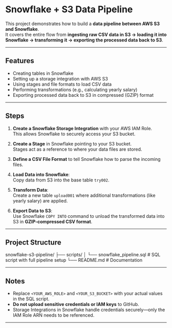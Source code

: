 # Snowflake + S3 Data Pipeline

This project demonstrates how to build a **data pipeline between AWS S3 and Snowflake**.  
It covers the entire flow from **ingesting raw CSV data in S3 → loading it into Snowflake → transforming it → exporting the processed data back to S3**.

---

## Features
- Creating tables in Snowflake
- Setting up a storage integration with AWS S3
- Using stages and file formats to load CSV data
- Performing transformations (e.g., calculating yearly salary)
- Exporting processed data back to S3 in compressed (GZIP) format

---

## Steps

1. **Create a Snowflake Storage Integration** with your AWS IAM Role.  
   This allows Snowflake to securely access your S3 bucket.

2. **Create a Stage** in Snowflake pointing to your S3 bucket.  
   Stages act as a reference to where your data files are stored.

3. **Define a CSV File Format** to tell Snowflake how to parse the incoming files.

4. **Load Data into Snowflake**:  
   Copy data from S3 into the base table `try002`.

5. **Transform Data**:  
   Create a new table `upload001` where additional transformations (like yearly salary) are applied.

6. **Export Data to S3**:  
   Use Snowflake `COPY INTO` command to unload the transformed data into S3 in **GZIP-compressed CSV format**.

---

## Project Structure
  snowflake-s3-pipeline/
  ├── scripts/
  │ └── snowflake_pipeline.sql # SQL script with full pipeline setup
  └── README.md # Documentation



---

## Notes
- Replace `<YOUR_AWS_ROLE>` and `<YOUR_S3_BUCKET>` with your actual values in the SQL script.
- **Do not upload sensitive credentials or IAM keys** to GitHub.
- Storage Integrations in Snowflake handle credentials securely—only the IAM Role ARN needs to be referenced.

---
